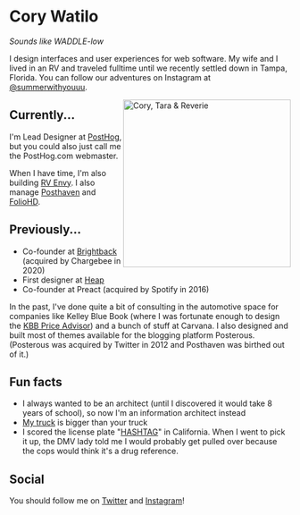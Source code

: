 # Cory Watilo
_Sounds like WADDLE-low_

I design interfaces and user experiences for web software. My wife and I lived in an RV and traveled fulltime until we recently settled down in Tampa, Florida. You can follow our adventures on Instagram at [@summerwithyouuu](https://www.instagram.com/summerwithyouuu/).

<img src="https://user-images.githubusercontent.com/154479/147385734-18fa43b4-0534-4922-b1bc-b3f43e184db4.jpg" alt="Cory, Tara & Reverie" style="float: right; width: 300px;" />

## Currently...

I'm Lead Designer at [PostHog](https://posthog.com "Link: https://posthog.com"), but you could also just call me the PostHog.com webmaster.

When I have time, I'm also building [RV Envy](https://rvenvy.co). I also manage [Posthaven](https://posthaven.com) and [FolioHD](https://foliohd.com).

## Previously...

- Co-founder at [Brightback](https://brightback.com "Link: https://brightback.com") (acquired by Chargebee in 2020)
- First designer at [Heap](https://heap.io)
- Co-founder at Preact (acquired by Spotify in 2016)

In the past, I've done quite a bit of consulting in the automotive space for companies like Kelley Blue Book (where I was fortunate enough to design the [KBB Price Advisor](https://watilo.foliohd.com/kelley-blue-book)) and a bunch of stuff at Carvana. I also designed and built most of themes available for the blogging platform Posterous. (Posterous was acquired by Twitter in 2012 and Posthaven was birthed out of it.)

## Fun facts

- I always wanted to be an architect (until I discovered it would take 8 years of school), so now I'm an information architect instead
- [My truck](https://www.instagram.com/p/CDT6xezFsoF) is bigger than your truck
- I scored the license plate "[HASHTAG](https://www.instagram.com/p/5oGdUpk4fK/)" in California. When I went to pick it up, the DMV lady told me I would probably get pulled over because the cops would think it's a drug reference.

## Social

You should follow me on [Twitter](https://twitter.com/watilo) and [Instagram](https://instagram.com/watilo)!
